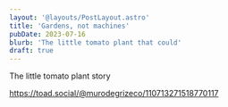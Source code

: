```yaml
---
layout: '@layouts/PostLayout.astro'
title: 'Gardens, not machines'
pubDate: 2023-07-16
blurb: 'The little tomato plant that could'
draft: true
---
```


The little tomato plant story

https://toad.social/@murodegrizeco/110713271518770117
